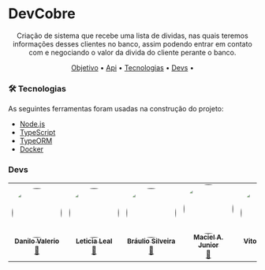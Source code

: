 # DevCobre
<p align="center">Criação de sistema que recebe uma lista de dividas, nas quais teremos informações desses clientes no banco, assim podendo entrar em contato com e negociando o valor da divida do cliente perante o banco.</p>


<p align="center">
 <a href="#objetivo">Objetivo</a> •
 <a href="#api">Api</a> • 
  <a href="#tecnologias">Tecnologias</a> • 
  <a href="#devs">Devs</a> • 
</p>


### 🛠 Tecnologias

As seguintes ferramentas foram usadas na construção do projeto:

- [Node.js](https://nodejs.org/en/)
- [TypeScript](https://www.typescriptlang.org/)
- [TypeORM](https://typeorm.io/)
- [Docker](https://www.docker.com/)




### Devs

<table>
  <tr>
    <td align="center"><a href=""><img style="border-radius: 50%;" src="" width="100px;" alt=""/><br /><sub><b>Danilo Valerio</b></sub></a><br /><a href="">🚀</a></td>
    <td align="center"><a href=""><img style="border-radius: 50%;" src="" width="100px;" alt=""/><br /><sub><b>Leticia Leal</b></sub></a><br /><a href="" title="">🚀</a></td>
    <td align="center"><a href=""><img style="border-radius: 50%;" src="" width="100px;" alt=""/><br /><sub><b>Bráulio Silveira</b></sub></a><br /><a href="" title="">🚀</a></td>
    <td align="center"><a href=""><img style="border-radius: 50%;" src="" width="100px;" alt=""/><br /><sub><b>Maciel A. Junior</b></sub></a><br /><a href="" title="">🚀</a></td>
    <td align="center"><a href=""><img style="border-radius: 50%;" src="" width="100px;" alt=""/><br /><sub><b>Vitor Schmidt</b></sub></a><br /><a href="" title="">🚀</a></td>
    <td align="center"><a href=""><img style="border-radius: 50%;" src="" width="100px;" alt=""/><br /><sub><b>Vinicius Martins</b></sub></a><br /><a href="" title="">🚀</a></td>
</tr>
    
</table>